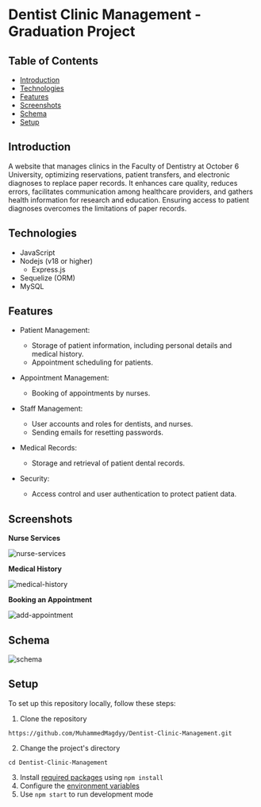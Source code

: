 # Dentist Clinic Management - Graduation Project

## Table of Contents
- [Introduction](#introduction)
- [Technologies](#technologies)
- [Features](#features)
- [Screenshots](#screenshots)
- [Schema](#schema)
- [Setup](#setup)

## Introduction
A website that manages clinics in the Faculty of Dentistry at October 6 University, optimizing reservations, patient transfers, and electronic diagnoses to replace paper records. It enhances care quality, reduces errors, facilitates communication among healthcare providers, and gathers health information for research and education. Ensuring access to patient diagnoses overcomes the limitations of paper records.

## Technologies
- JavaScript
- Nodejs (v18 or higher)
  - Express.js
- Sequelize (ORM)
- MySQL

## Features
- Patient Management:
  - Storage of patient information, including personal details and medical history.
  - Appointment scheduling for patients.
    
- Appointment Management:
  - Booking of appointments by nurses.

- Staff Management:
  - User accounts and roles for dentists, and nurses.
  - Sending emails for resetting passwords.
 
- Medical Records:
  - Storage and retrieval of patient dental records.
 
- Security:
  - Access control and user authentication to protect patient data.

## Screenshots
**Nurse Services**

![nurse-services](https://github.com/MuhammedMagdyy/Dentist-Clinic-Management/assets/60513866/225eb641-2e0f-470b-a2f7-4ffe659fbe1a)

**Medical History**

![medical-history](https://github.com/MuhammedMagdyy/Dentist-Clinic-Management/assets/60513866/6f3a05a7-6222-485f-89f1-4793ed8806cc)

**Booking an Appointment**

![add-appointment](https://github.com/MuhammedMagdyy/Dentist-Clinic-Management/assets/60513866/31cde13a-1201-4853-8348-842077be0eaa)

## Schema
![schema](https://github.com/MuhammedMagdyy/Dentist-Clinic-Management/assets/60513866/549f7270-dbd8-44e5-b0d4-2053df5eac28)

## Setup
To set up this repository locally, follow these steps:

1. Clone the repository 
```
https://github.com/MuhammedMagdyy/Dentist-Clinic-Management.git
```
2. Change the project's directory
```
cd Dentist-Clinic-Management
```
3. Install [required packages](https://github.com/MuhammedMagdyy/Dentist-Clinic-Management/blob/main/package.json) using `npm install`
4. Configure the [environment variables](https://github.com/MuhammedMagdyy/Dentist-Clinic-Management/blob/main/.env.example)
5. Use `npm start` to run development mode
